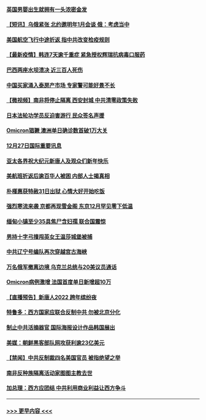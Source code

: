 #### [英国男婴出生就拥有一头浓密金发](../pages/prog202/a103304280.md?t=12280650) 
#### [【短讯】乌俄紧张 北约邀明年1月会谈 俄：考虑当中](../pages/prog202/a103304251.md?t=12280650) 
#### [美国航空飞行中途折返 指中共改变检疫规则](../pages/prog202/a103304264.md?t=12280650) 
#### [【最新疫情】韩连7天逾千重症 紧急授权辉瑞抗病毒口服药](../pages/prog202/a103304253.md?t=12280650) 
#### [巴西两座水坝溃决 近三百人死伤](../pages/prog202/a103304232.md?t=12280650) 
#### [中国买家涌入泰房产市场 专家警可能好景不长](../pages/prog202/a103304102.md?t=12280650) 
#### [【微视频】南非将停止隔离 西安封城 中共清零政策失败](../pages/prog202/a103304169.md?t=12280650) 
#### [日本法轮功学员反迫害游行 民众签名声援](../pages/prog202/a103304069.md?t=12280650) 
#### [Omicron猖獗 澳洲单日确诊数首破1万大关](../pages/prog202/a103304053.md?t=12280650) 
#### [12月27日国际重要讯息](../pages/prog202/a103304030.md?t=12280650) 
#### [亚太各界祝大纪元新唐人及观众们新年快乐](../pages/prog202/a103303969.md?t=12280650) 
#### [美航班折返后逾百华人被困 内部人士揭真相](../pages/prog202/a103303961.md?t=12280650) 
#### [朴槿惠获特赦31日出狱 心情大好开始吃饭](../pages/prog202/a103303949.md?t=12280650) 
#### [强烈寒流来袭 京都再现雪金阁 东京12月罕见零下低温](../pages/prog202/a103303925.md?t=12280650) 
#### [缅甸小镇至少35具焦尸含妇孺 联合国震惊](../pages/prog202/a103303916.md?t=12280650) 
#### [男持十字弓擅闯英女王温莎城堡被捕](../pages/prog202/a103303865.md?t=12280650) 
#### [中共辽宁号编队再次穿越宫古海峡](../pages/prog202/a103303710.md?t=12280650) 
#### [万名俄军撤离边境 乌克兰总统与20美议员通话](../pages/prog202/a103303704.md?t=12280650) 
#### [Omicron病例激增 法国首度单日新增超10万](../pages/prog202/a103303734.md?t=12280650) 
#### [【直播预告】新唐人2022 跨年缤纷夜](../pages/prog202/a103303736.md?t=12280650) 
#### [特鲁多：西方国家应联合反制中共 勿被北京分化](../pages/prog202/a103303700.md?t=12280650) 
#### [制止中共活摘器官 国际海报设计作品韩国展出](../pages/prog202/a103303683.md?t=12280650) 
#### [美媒：朝鲜黑客部队网攻获利逾23亿美元](../pages/prog202/a103303642.md?t=12280650) 
#### [【禁闻】中共反制裁四名美国官员 被指绝望之举](../pages/prog202/a103303661.md?t=12280650) 
#### [南非反种族隔离活动家图图主教去世](../pages/prog202/a103303609.md?t=12280650) 
#### [加总理：西方应团结 中共利用商业利益让西方争斗](../pages/prog202/a103303591.md?t=12280650) 

----
#### [ >>> 更早内容 <<< ](../indexes/prog202-earlier.md)
